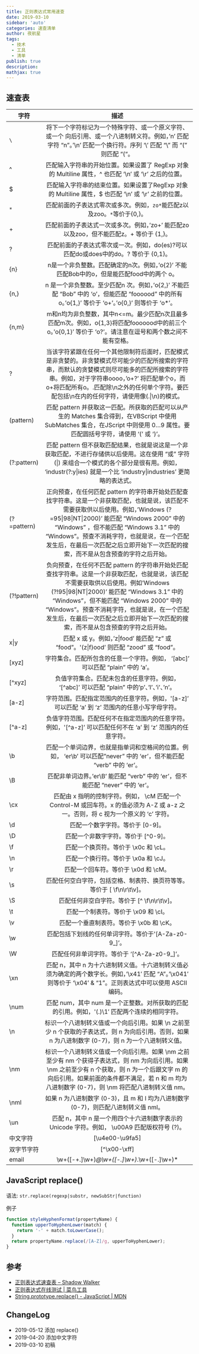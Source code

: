 ```yaml
---
title: 正则表达式常用速查
date: 2019-03-10
sidebar: 'auto'
categories: 速查清单
author: 夜航星
tags:
  - 技术
  - 工具
  - 清单
publish: true
description:
mathjax: true
---
```


## 速查表

| 字符        |                                                                                                                                                                                描述                                                                                                                                                                                |
| ----------- | :----------------------------------------------------------------------------------------------------------------------------------------------------------------------------------------------------------------------------------------------------------------------------------------------------------------------------------------------------------------: |
| `\`         |                                                                                              将下一个字符标记为一个特殊字符、或一个原义字符、或一个 向后引用、或一个八进制转义符。例如，’n’ 匹配字符 “n”。’\n’ 匹配一个换行符。序列 ‘\’ 匹配 “\” 而 “(” 则匹配 “(“。                                                                                               |
| ^           |                                                                                                                               匹配输入字符串的开始位置。如果设置了 RegExp 对象的 Multiline 属性，^ 也匹配 ‘\n’ 或 ‘\r’ 之后的位置。                                                                                                                                |
| $           |                                                                                                                                匹配输入字符串的结束位置。如果设置了RegExp 对象的 Multiline 属性，$ 也匹配 ‘\n’ 或 ‘\r’ 之前的位置。                                                                                                                                |
| `*`         |                                                                                                                                              匹配前面的子表达式零次或多次。例如，`zo*`能匹配z以及zoo。`*`等价于{0,}。                                                                                                                                              |
| +           |                                                                                                                                      匹配前面的子表达式一次或多次。例如，’zo+’ 能匹配zo以及zoo，但不能匹配z。+ 等价于 {1,}。                                                                                                                                       |
| ?           |                                                                                                                                        匹配前面的子表达式零次或一次。例如，do(es)?可以匹配do或does中的do。? 等价于 {0,1}。                                                                                                                                         |
| {n}         |                                                                                                                                     n是一个非负整数。匹配确定的n次。例如，’o{2}’ 不能匹配Bob中的o，但是能匹配food中的两个 o。                                                                                                                                      |
| {n,}        |                                                                                                         n 是一个非负整数。至少匹配n 次。例如，’o{2,}’ 不能匹配 “Bob” 中的 ‘o’，但能匹配 “foooood” 中的所有 o。’o{1,}’ 等价于 ‘o+’。’o{0,}’ 则等价于 ‘o*’。                                                                                                         |
| {n,m}       |                                                                                                      m和n均为非负整数，其中n<=m。最少匹配n次且最多匹配m次。例如，o{1,3}将匹配fooooood中的前三个o。’o{0,1}’ 等价于 ‘o?’。请注意在逗号和两个数之间不能有空格。                                                                                                       |
| ?           |                                   当该字符紧跟在任何一个其他限制符后面时，匹配模式是非贪婪的。非贪婪模式尽可能少的匹配所搜索的字符串，而默认的贪婪模式则尽可能多的匹配所搜索的字符串。例如，对于字符串oooo，’o+?’ 将匹配单个o，而o+将匹配所有o。.匹配除\n之外的任何单个字符。要匹配包括\n在内的任何字符，请使用像(.\|\n)的模式。                                   |
| (pattern)   |                                                                                          匹配 pattern 并获取这一匹配。所获取的匹配可以从产生的 Matches 集合得到，在VBScript 中使用 SubMatches 集合，在JScript 中则使用 $0…$9 属性。要匹配圆括号字符，请使用 ‘(’ 或 ‘)’。                                                                                           |
| (?:pattern) |                                                                      匹配 pattern 但不获取匹配结果，也就是说这是一个非获取匹配，不进行存储供以后使用。这在使用 “或” 字符 (\|) 来组合一个模式的各个部分是很有用。例如， ‘industr(?:y\|ies) 就是一个比 ‘industry\|industries’ 更简略的表达式。                                                                       |
| (?=pattern) | 正向预查，在任何匹配 pattern 的字符串开始处匹配查找字符串。这是一个非获取匹配，也就是说，该匹配不需要获取供以后使用。例如，’Windows (?=95\|98\|NT\|2000)’ 能匹配 “Windows 2000” 中的 “Windows” ，但不能匹配 “Windows 3.1” 中的 “Windows”。预查不消耗字符，也就是说，在一个匹配发生后，在最后一次匹配之后立即开始下一次匹配的搜索，而不是从包含预查的字符之后开始。 |
| (?!pattern) | 负向预查，在任何不匹配 pattern 的字符串开始处匹配查找字符串。这是一个非获取匹配，也就是说，该匹配不需要获取供以后使用。例如’Windows (?!95\|98\|NT\|2000)’ 能匹配 “Windows 3.1” 中的 “Windows”，但不能匹配 “Windows 2000” 中的 “Windows”。预查不消耗字符，也就是说，在一个匹配发生后，在最后一次匹配之后立即开始下一次匹配的搜索，而不是从包含预查的字符之后开始。  |
| x\|y        |                                                                                                                                      匹配 x 或 y。例如，’z\|food’ 能匹配 “z” 或 “food”。'(z\|f)ood’ 则匹配 “zood” 或 “food”。                                                                                                                                      |
| [xyz]       |                                                                                                                                           字符集合。匹配所包含的任意一个字符。例如， ‘[abc]’ 可以匹配 “plain” 中的 ‘a’。                                                                                                                                           |
| [^xyz]      |                                                                                                                                   负值字符集合。匹配未包含的任意字符。例如， ‘[\^abc]’ 可以匹配 “plain” 中的’p’、’l’、’i’、’n’。                                                                                                                                   |
| [a-z]       |                                                                                                                                  字符范围。匹配指定范围内的任意字符。例如，'[a-z]’ 可以匹配 ‘a’ 到 ‘z’ 范围内的任意小写字母字符。                                                                                                                                  |
| [^a-z]      |                                                                                                                           负值字符范围。匹配任何不在指定范围内的任意字符。例如，'[\^a-z]’ 可以匹配任何不在 ‘a’ 到 ‘z’ 范围内的任意字符。                                                                                                                           |
| \b          |                                                                                                                        匹配一个单词边界，也就是指单词和空格间的位置。例如， ‘er\b’ 可以匹配”never” 中的 ‘er’，但不能匹配 “verb” 中的 ‘er’。                                                                                                                        |
| \B          |                                                                                                                                           匹配非单词边界。’er\B’ 能匹配 “verb” 中的 ‘er’，但不能匹配 “never” 中的 ‘er’。                                                                                                                                           |
| \cx         |                                                                                                                匹配由 x 指明的控制字符。例如， \cM 匹配一个 Control-M 或回车符。x 的值必须为 A-Z 或 a-z 之一。否则，将 c 视为一个原义的 ‘c’ 字符。                                                                                                                 |
| \d          |                                                                                                                                                                  匹配一个数字字符。等价于 [0-9]。                                                                                                                                                                  |
| \D          |                                                                                                                                                                匹配一个非数字字符。等价于 [\^0-9]。                                                                                                                                                                |
| \f          |                                                                                                                                                                匹配一个换页符。等价于 \x0c 和 \cL。                                                                                                                                                                |
| \n          |                                                                                                                                                                匹配一个换行符。等价于 \x0a 和 \cJ。                                                                                                                                                                |
| \r          |                                                                                                                                                                匹配一个回车符。等价于 \x0d 和 \cM。                                                                                                                                                                |
| \s          |                                                                                                                                               匹配任何空白字符，包括空格、制表符、换页符等等。等价于 [ \f\n\r\t\v]。                                                                                                                                               |
| \S          |                                                                                                                                                            匹配任何非空白字符。等价于 [\^ \f\n\r\t\v]。                                                                                                                                                            |
| \t          |                                                                                                                                                                匹配一个制表符。等价于 \x09 和 \cI。                                                                                                                                                                |
| \v          |                                                                                                                                                              匹配一个垂直制表符。等价于 \x0b 和 \cK。                                                                                                                                                              |
| \w          |                                                                                                                                                        匹配包括下划线的任何单词字符。等价于'[A-Za-z0-9_]’。                                                                                                                                                        |
| \W          |                                                                                                                                                           匹配任何非单词字符。等价于 ‘[\^A-Za-z0-9_]’。                                                                                                                                                            |
| \xn         |                                                                                                   匹配 n，其中 n 为十六进制转义值。十六进制转义值必须为确定的两个数字长。例如，’\x41′ 匹配 “A”。’\x041′ 则等价于 ‘\x04’ & “1”。正则表达式中可以使用 ASCII 编码。                                                                                                   |
| \num        |                                                                                                                                   匹配 num，其中 num 是一个正整数。对所获取的匹配的引用。例如，'(.)\1′ 匹配两个连续的相同字符。                                                                                                                                    |
| \n          |                                                                                                        标识一个八进制转义值或一个向后引用。如果 \n 之前至少 n 个获取的子表达式，则 n 为向后引用。否则，如果 n 为八进制数字 (0-7)，则 n 为一个八进制转义值。                                                                                                        |
| \nm         |                                                        标识一个八进制转义值或一个向后引用。如果 \nm 之前至少有 nm 个获得子表达式，则 nm 为向后引用。如果 \nm 之前至少有 n 个获取，则 n 为一个后跟文字 m 的向后引用。如果前面的条件都不满足，若 n 和 m 均为八进制数字 (0-7)，则 \nm 将匹配八进制转义值 nm。                                                         |
| \nml        |                                                                                                                                        如果 n 为八进制数字 (0-3)，且 m 和 l 均为八进制数字 (0-7)，则匹配八进制转义值 nml。                                                                                                                                         |
| \un         |                                                                                                                                    匹配 n，其中 n 是一个用四个十六进制数字表示的 Unicode 字符。例如， \u00A9 匹配版权符号 (?)。                                                                                                                                    |
| 中文字符    |                                                                                                                                                                          [\u4e00-\u9fa5]                                                                                                                                                                           |
| 双字节字符  |                                                                                                                                                                            [^\x00-\xff]                                                                                                                                                                            |
| email       |                                                                                                                                                            \w+([-+.]\w+)*@\w+([-.]\w+)*\.\w+([-.]\w+)*                                                                                                                                                             |

## JavaScript replace()

语法: `str.replace(regexp|substr, newSubStr|function)`

例子

```javascript
function styleHyphenFormat(propertyName) {
  function upperToHyphenLower(match) {
    return '-' + match.toLowerCase();
  }
  return propertyName.replace(/[A-Z]/g, upperToHyphenLower);
}
```

## 参考

- [正则表达式速查表 – Shadow Walker](https://edonymu.com/2017/01/05/reg/)
- [正则表达式在线测试 | 菜鸟工具](https://c.runoob.com/front-end/854)
- [String.prototype.replace() - JavaScript | MDN](https://developer.mozilla.org/zh-CN/docs/Web/JavaScript/Reference/Global_Objects/String/replace)

## ChangeLog

- 2019-05-12 添加 replace()
- 2019-04-20 添加中文字符
- 2019-03-10 初稿